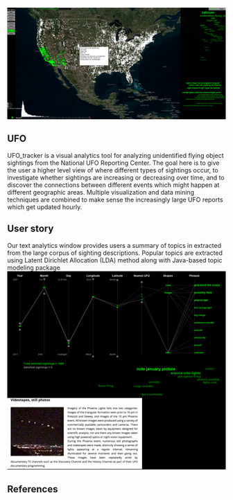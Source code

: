 
![ScreenShot](https://github.com/iDataVisualizationLab/UFO/blob/master/images/maingit.png)

## UFO
UFO_tracker is a visual analytics tool for analyzing unidentified flying object sightings from the National UFO Reporting Center. The goal here is to give the user a higher level view of where different types of sightings occur, to investigate whether sightings are increasing or decreasing over time, and to discover the connections between different events which might happen at different geographic areas. Multiple visualization and data mining techniques are combined to make sense the increasingly large UFO reports which get updated hourly.  

## User story
Our text analytics window provides users a summary of topics in extracted from the large corpus of sighting descriptions. Popular topics are extracted using Latent Dirichlet Allocation (LDA) method along with Java-based topic modeling package
![Everything Is AWESOME](https://github.com/iDataVisualizationLab/UFO/blob/master/images/AZ.png)

## References
